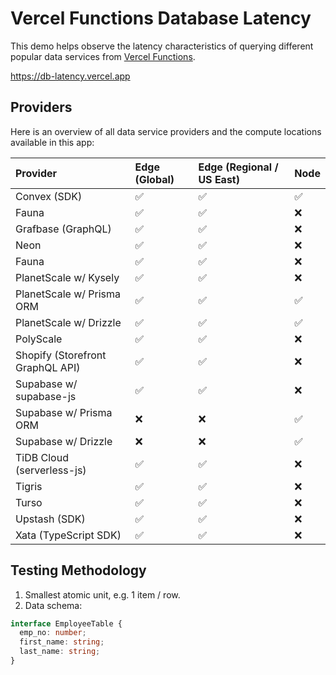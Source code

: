 # Vercel Functions Database Latency

This demo helps observe the latency characteristics of querying different popular data services from [Vercel Functions](https://vercel.com/docs/functions).

https://db-latency.vercel.app

## Providers

Here is an overview of all data service providers and the compute locations available in this app:

| Provider                         | Edge (Global) | Edge (Regional / US East) | Node |
| :------------------------------- | :------------ | :------------------------ | ---- |
| Convex (SDK)                     | ✅            | ✅                        | ✅   |
| Fauna                            | ✅            | ✅                        | ❌   |
| Grafbase (GraphQL)               | ✅            | ✅                        | ❌   |
| Neon                             | ✅            | ✅                        | ❌   |
| Fauna                            | ✅            | ✅                        | ❌   |
| PlanetScale w/ Kysely            | ✅            | ✅                        | ❌   |
| PlanetScale w/ Prisma ORM        | ✅            | ✅                        | ✅   |
| PlanetScale w/ Drizzle           | ✅            | ✅                        | ✅   |
| PolyScale                        | ✅            | ✅                        | ❌   |
| Shopify (Storefront GraphQL API) | ✅            | ✅                        | ❌   |
| Supabase w/ supabase-js          | ✅            | ✅                        | ❌   |
| Supabase w/ Prisma ORM           | ❌            | ❌                        | ✅   |
| Supabase w/ Drizzle              | ❌            | ❌                        | ✅   |
| TiDB Cloud (serverless-js)       | ✅            | ✅                        | ❌   |
| Tigris                           | ✅            | ✅                        | ❌   |
| Turso                            | ✅            | ✅                        | ❌   |
| Upstash (SDK)                    | ✅            | ✅                        | ❌   |
| Xata (TypeScript SDK)            | ✅            | ✅                        | ❌   |

## Testing Methodology

1. Smallest atomic unit, e.g. 1 item / row.
2. Data schema:

```ts
interface EmployeeTable {
  emp_no: number;
  first_name: string;
  last_name: string;
}
```
